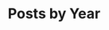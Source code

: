 ---
title: "Posts by Year"
layout: posts
permalink: /year-archive/
taxonomy: year
custom_sidebar: true
---